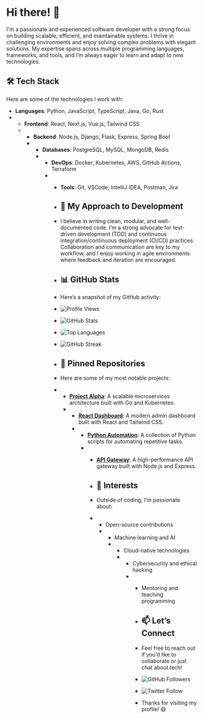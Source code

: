 # Hi there! 👋  

I'm a passionate and experienced software developer with a strong focus on building scalable, efficient, and maintainable systems. I thrive in challenging environments and enjoy solving complex problems with elegant solutions. My expertise spans across multiple programming languages, frameworks, and tools, and I’m always eager to learn and adapt to new technologies.  

## 🛠️ Tech Stack  
Here are some of the technologies I work with:  
- **Languages**: Python, JavaScript, TypeScript, Java, Go, Rust
- - **Frontend**: React, Next.js, Vue.js, Tailwind CSS
  - - **Backend**: Node.js, Django, Flask, Express, Spring Boot
    - - **Databases**: PostgreSQL, MySQL, MongoDB, Redis
      - - **DevOps**: Docker, Kubernetes, AWS, GitHub Actions, Terraform
        - - **Tools**: Git, VSCode, IntelliJ IDEA, Postman, Jira
         
          - ## 🚀 My Approach to Development
          - I believe in writing clean, modular, and well-documented code. I’m a strong advocate for test-driven development (TDD) and continuous integration/continuous deployment (CI/CD) practices. Collaboration and communication are key to my workflow, and I enjoy working in agile environments where feedback and iteration are encouraged.
         
          - ## 📊 GitHub Stats
          - Here’s a snapshot of my GitHub activity:
         
          - ![Profile Views](https://komarev.com/ghpvc/?username=PorkelAlexanderKenneth&color=blue)
          - ![GitHub Stats](https://github-readme-stats.vercel.app/api?username=PorkelAlexanderKenneth&show_icons=true&theme=radical)
          - ![Top Languages](https://github-readme-stats.vercel.app/api/top-langs/?username=PorkelAlexanderKenneth&layout=compact&theme=radical)
          - ![GitHub Streak](https://streak-stats.demolab.com/?user=PorkelAlexanderKenneth&theme=radical)
         
          - ## 🌟 Pinned Repositories
          - Here are some of my most notable projects:
          - - **[Project Alpha](https://github.com/PorkelAlexanderKenneth/project-alpha)**: A scalable microservices architecture built with Go and Kubernetes.
            - - **[React Dashboard](https://github.com/PorkelAlexanderKenneth/react-dashboard)**: A modern admin dashboard built with React and Tailwind CSS.
              - - **[Python Automation](https://github.com/PorkelAlexanderKenneth/python-automation)**: A collection of Python scripts for automating repetitive tasks.
                - - **[API Gateway](https://github.com/PorkelAlexanderKenneth/api-gateway)**: A high-performance API gateway built with Node.js and Express.
                 
                  - ## 🎯 Interests
                  - Outside of coding, I’m passionate about:
                  - - Open-source contributions
                    - - Machine learning and AI
                      - - Cloud-native technologies
                        - - Cybersecurity and ethical hacking
                          - - Mentoring and teaching programming
                           
                            - ## 📫 Let’s Connect
                            - Feel free to reach out if you’d like to collaborate or just chat about tech!
                           
                            - ![GitHub Followers](https://img.shields.io/github/followers/PorkelAlexanderKenneth?style=social)
                            - ![Twitter Follow](https://img.shields.io/twitter/follow/PorkelAlexanderKenneth?style=social)
                           
                            - Thanks for visiting my profile! 😄
